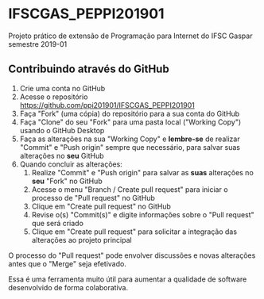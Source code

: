 # IFSCGAS_PEPPI201901
Projeto prático de extensão de Programação para Internet do IFSC Gaspar semestre 2019-01

## Contribuindo através do GitHub
1. Crie uma conta no GitHub
1. Acesse o repositório https://github.com/ppi201901/IFSCGAS_PEPPI201901
1. Faça "Fork" (uma cópia) do repositório para a sua conta do GitHub
1. Faça "Clone" do seu "Fork" para uma pasta local ("Working Copy") usando o GitHub Desktop
1. Faça as alterações na sua "Working Copy" e **lembre-se** de realizar "Commit" e "Push origin" sempre que necessário, para salvar suas alterações no **seu** GitHub
1. Quando concluir as alterações:
	1. Realize "Commit" e "Push origin" para salvar as **suas** alterações no **seu** "Fork" no GitHub
	1. Acesse o menu "Branch / Create pull request" para iniciar o processo de "Pull request" no GitHub
	1. Clique em "Create pull request" no GitHub
	1. Revise o(s) "Commit(s)" e digite informações sobre o "Pull request" que será criado
	1. Clique em "Create pull request" para solicitar a integração das alterações ao projeto principal

O processo do "Pull request" pode envolver discussões e novas alterações antes que o "Merge" seja efetivado.

Essa é uma ferramenta muito útil para aumentar a qualidade de software desenvolvido de forma colaborativa.